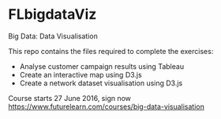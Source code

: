 # FLbigdataViz

Big Data: Data Visualisation

This repo contains the files required to complete the exercises:

- Analyse customer campaign results using Tableau
- Create an interactive map using D3.js
- Create a network dataset visualisation using D3.js

Course starts 27 June 2016, sign now https://www.futurelearn.com/courses/big-data-visualisation
